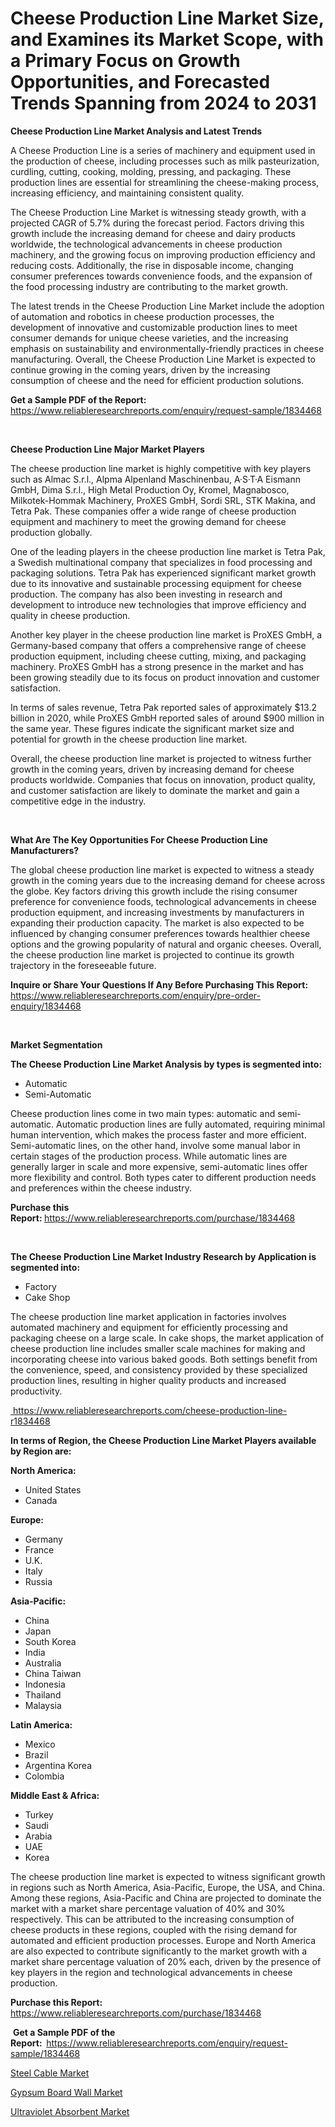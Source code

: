 <p><h1>Cheese Production Line Market Size, and Examines its Market Scope, with a Primary Focus on Growth Opportunities, and Forecasted Trends Spanning from 2024 to 2031</h1></p><p><strong>Cheese Production Line Market Analysis and Latest Trends</strong></p>
<p><p>A Cheese Production Line is a series of machinery and equipment used in the production of cheese, including processes such as milk pasteurization, curdling, cutting, cooking, molding, pressing, and packaging. These production lines are essential for streamlining the cheese-making process, increasing efficiency, and maintaining consistent quality.</p><p>The Cheese Production Line Market is witnessing steady growth, with a projected CAGR of 5.7% during the forecast period. Factors driving this growth include the increasing demand for cheese and dairy products worldwide, the technological advancements in cheese production machinery, and the growing focus on improving production efficiency and reducing costs. Additionally, the rise in disposable income, changing consumer preferences towards convenience foods, and the expansion of the food processing industry are contributing to the market growth.</p><p>The latest trends in the Cheese Production Line Market include the adoption of automation and robotics in cheese production processes, the development of innovative and customizable production lines to meet consumer demands for unique cheese varieties, and the increasing emphasis on sustainability and environmentally-friendly practices in cheese manufacturing. Overall, the Cheese Production Line Market is expected to continue growing in the coming years, driven by the increasing consumption of cheese and the need for efficient production solutions.</p></p>
<p><strong>Get a Sample PDF of the Report:&nbsp;</strong> <a href="https://www.reliableresearchreports.com/enquiry/request-sample/1834468">https://www.reliableresearchreports.com/enquiry/request-sample/1834468</a></p>
<p>&nbsp;</p>
<p><strong>Cheese Production Line Major Market Players</strong></p>
<p><p>The cheese production line market is highly competitive with key players such as Almac S.r.l., Alpma Alpenland Maschinenbau, A·S·T·A Eismann GmbH, Dima S.r.l., High Metal Production Oy, Kromel, Magnabosco, Milkotek-Hommak Machinery, ProXES GmbH, Sordi SRL, STK Makina, and Tetra Pak. These companies offer a wide range of cheese production equipment and machinery to meet the growing demand for cheese production globally.</p><p>One of the leading players in the cheese production line market is Tetra Pak, a Swedish multinational company that specializes in food processing and packaging solutions. Tetra Pak has experienced significant market growth due to its innovative and sustainable processing equipment for cheese production. The company has also been investing in research and development to introduce new technologies that improve efficiency and quality in cheese production.</p><p>Another key player in the cheese production line market is ProXES GmbH, a Germany-based company that offers a comprehensive range of cheese production equipment, including cheese cutting, mixing, and packaging machinery. ProXES GmbH has a strong presence in the market and has been growing steadily due to its focus on product innovation and customer satisfaction.</p><p>In terms of sales revenue, Tetra Pak reported sales of approximately $13.2 billion in 2020, while ProXES GmbH reported sales of around $900 million in the same year. These figures indicate the significant market size and potential for growth in the cheese production line market.</p><p>Overall, the cheese production line market is projected to witness further growth in the coming years, driven by increasing demand for cheese products worldwide. Companies that focus on innovation, product quality, and customer satisfaction are likely to dominate the market and gain a competitive edge in the industry.</p></p>
<p>&nbsp;</p>
<p><strong>What Are The Key Opportunities For Cheese Production Line Manufacturers?</strong></p>
<p><p>The global cheese production line market is expected to witness a steady growth in the coming years due to the increasing demand for cheese across the globe. Key factors driving this growth include the rising consumer preference for convenience foods, technological advancements in cheese production equipment, and increasing investments by manufacturers in expanding their production capacity. The market is also expected to be influenced by changing consumer preferences towards healthier cheese options and the growing popularity of natural and organic cheeses. Overall, the cheese production line market is projected to continue its growth trajectory in the foreseeable future.</p></p>
<p><strong>Inquire or Share Your Questions If Any Before Purchasing This Report:</strong> <a href="https://www.reliableresearchreports.com/enquiry/pre-order-enquiry/1834468">https://www.reliableresearchreports.com/enquiry/pre-order-enquiry/1834468</a></p>
<p>&nbsp;</p>
<p><strong>Market Segmentation</strong></p>
<p><strong>The Cheese Production Line Market Analysis by types is segmented into:</strong></p>
<p><ul><li>Automatic</li><li>Semi-Automatic</li></ul></p>
<p><p>Cheese production lines come in two main types: automatic and semi-automatic. Automatic production lines are fully automated, requiring minimal human intervention, which makes the process faster and more efficient. Semi-automatic lines, on the other hand, involve some manual labor in certain stages of the production process. While automatic lines are generally larger in scale and more expensive, semi-automatic lines offer more flexibility and control. Both types cater to different production needs and preferences within the cheese industry.</p></p>
<p><strong>Purchase this Report:&nbsp;</strong><a href="https://www.reliableresearchreports.com/purchase/1834468">https://www.reliableresearchreports.com/purchase/1834468</a></p>
<p>&nbsp;</p>
<p><strong>The Cheese Production Line Market Industry Research by Application is segmented into:</strong></p>
<p><ul><li>Factory</li><li>Cake Shop</li></ul></p>
<p><p>The cheese production line market application in factories involves automated machinery and equipment for efficiently processing and packaging cheese on a large scale. In cake shops, the market application of cheese production line includes smaller scale machines for making and incorporating cheese into various baked goods. Both settings benefit from the convenience, speed, and consistency provided by these specialized production lines, resulting in higher quality products and increased productivity.</p></p>
<p><a href="https://www.reliableresearchreports.com/cheese-production-line-r1834468">&nbsp;https://www.reliableresearchreports.com/cheese-production-line-r1834468</a></p>
<p><strong>In terms of Region, the Cheese Production Line Market Players available by Region are:</strong></p>
<p>
    <p> <strong> North America: </strong>
        <ul>
            <li>United States</li>
            <li>Canada</li>
        </ul>
        </p> 
    <p> <strong> Europe: </strong>
        <ul>
            <li>Germany</li>
            <li>France</li>
            <li>U.K.</li>
            <li>Italy</li>
            <li>Russia</li>
        </ul>
        </p> 
    <p> <strong> Asia-Pacific: </strong>
        <ul>
            <li>China</li>
            <li>Japan</li>
            <li>South Korea</li>
            <li>India</li>
            <li>Australia</li>
            <li>China Taiwan</li>
            <li>Indonesia</li>
            <li>Thailand</li>
            <li>Malaysia</li>
        </ul>
        </p> 
    <p> <strong> Latin America: </strong>
        <ul>
            <li>Mexico</li>
            <li>Brazil</li>
            <li>Argentina Korea</li>
            <li>Colombia</li>
        </ul>
        </p> 
    <p> <strong> Middle East & Africa: </strong>
        <ul>
            <li>Turkey</li>
            <li>Saudi</li>
            <li>Arabia</li>
            <li>UAE</li>
            <li>Korea</li>
        </ul>
    </p>
    </p>
<p><p>The cheese production line market is expected to witness significant growth in regions such as North America, Asia-Pacific, Europe, the USA, and China. Among these regions, Asia-Pacific and China are projected to dominate the market with a market share percentage valuation of 40% and 30% respectively. This can be attributed to the increasing consumption of cheese products in these regions, coupled with the rising demand for automated and efficient production processes. Europe and North America are also expected to contribute significantly to the market growth with a market share percentage valuation of 20% each, driven by the presence of key players in the region and technological advancements in cheese production.</p></p>
<p><strong>Purchase this Report: </strong><a href="https://www.reliableresearchreports.com/purchase/1834468">https://www.reliableresearchreports.com/purchase/1834468</a></p>
<p>&nbsp;<strong>Get a Sample PDF of the Report:&nbsp;&nbsp;</strong><a href="https://www.reliableresearchreports.com/enquiry/request-sample/1834468">https://www.reliableresearchreports.com/enquiry/request-sample/1834468</a></p>
<p><strong></strong></p>
<p><p><a href="https://www.linkedin.com/pulse/steel-cable-market-provides-comprehensive-analysis-including-srkue?trackingId=%2FZ8K1%2Fu%2BJKcr7xzf2F5rmQ%3D%3D">Steel Cable Market</a></p><p><a href="https://www.linkedin.com/pulse/gypsum-board-wall-market-provides-detailed-segmentation-kgake?trackingId=iR8G%2Fe5r3vN6IJ4IGm6lYw%3D%3D">Gypsum Board Wall Market</a></p><p><a href="https://www.linkedin.com/pulse/ultraviolet-absorbent-market-research-report-unlocks-analysis-ddhve?trackingId=bFHMsU9%2FmbJptXG2oAuCug%3D%3D">Ultraviolet Absorbent Market</a></p></p>